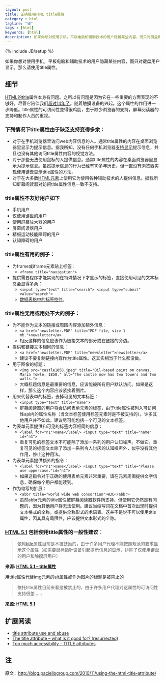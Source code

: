 ```yaml
---
layout: post
title: 正确使用HTML title属性
category : html
tagline: "译"
tags : [html]
keywords: [html]
description: 如果你想对使用手机，平板电脑和辅助技术的用户隐藏某些内容，而只对键盘用户显示，那么请使用title属性。
---
```

{% include JB/setup %}

如果你想对使用手机，平板电脑和辅助技术的用户隐藏某些内容，而只对键盘用户显示，那么请使用title属性。

## 细节

[HTML的title](http://www.w3.org/html/wg/drafts/html/master/dom.html#the-title-attribute)属性本身有问题。之所以有问题是因为它在一些重要的方面表现的不够好，尽管它陪伴我们[超过14年了](http://www.w3.org/TR/REC-html32#anchor)。随着触摸设备的兴起，这个属性的作用进一步降低。title属性的可访问性变得很鸡肋，由于缺少浏览器的支持，屏幕阅读器的支持和制作人员的重视。

### 下列情况下title属性由于缺乏支持变得多余：

- 对于在手机浏览器里访问web内容信息的人。通常title属性的内容在桌面浏览器里显示为提示信息。据我所知，没有任何手机浏览器[支持显示](http://twitter.com/jared_w_smith/status/29095537048)提示信息，并且也没有其他访问title属性内容的视觉方法。
- 对于那些无法使用鼠标的人提供信息。通常title属性的内容在桌面浏览器里显示为提示信息。虽然提示信息的行为已经有10多年历史，但一直没有浏览器实现使用键盘显示title属性的方法。
- 对于在大多数[HTML元素](http://www.w3.org/TR/2010/WD-html-markup-20101019/elements.html#elements)上使用它为使用各种辅助技术的人提供信息。据我所知屏幕阅读器对访问title属性信息一致不支持。


### title属性不友好用户如下

- 手机用户
- 仅使用键盘的用户
- 使用屏幕放大器的用户
- 屏幕阅读器用户
- 精细运动技能障碍的用户
- 认知障碍的用户


### title属性有用的例子：

- 为frame或iframe元素贴上标签：
    - `<frame title="navigation">`
- 提供需要程序才能实现的在特殊情况下才显示的标签，直接使用可见的文本标签会显得多余：
    - `<input type="text" title="search"> <input type="submit" value="search">`
    - [ 数据表格中的标签控件](http://files.paciellogroup.com/presentations/techshare07/?slideSelect=0#slide28)。
### title属性无用或用处不大的例子：

- 为不能作为文本的链接或周围内容添加额外信息：
  - `<a href="newsletter.PDF" title="PDF file, size 1 mb.">newsletter</a>`
  - 相反这样的信息应该作为链接文本的部分或在链接的旁边。
- 提供和链接文本相同的信息：
  - `<a href="newsletter.PDF" title="newsletter">newsletter</a>`
  - 建议不要复制链接内容作为title属性。这其实相当于什么都没做。
- 用于图像的标题：
  - `<img src="castle1858.jpeg" title="Oil-based paint on canvas. Maria Towle, 1858."
alt="The castle now has two towers and two walls.">`
  - 大概标题信息是最重要的信息，应该能被所有用户默认访问。如果是这样，那么这个内容应该紧挨着图片。
- 用来代替表单的标签，去掉可见的文本标签：
  - `<input type="text" title="name">`
  - 屏幕阅读器的用户将会访问表单元素的标签，由于title属性被列入可访问性api内的属性名称（当文本标签使用标签元素时是不被支持的）。许多其他用户并不如此。建议尽可能包括一个可见的文本标签。
- 为表单元素提供和可见的标签内容相同的信息：
  - `<label for="n1">name</label> <input type="text" title="name" id="n1">`
  - 重复可见的标签文本不可能除了添加一系列的用户认知噪声。不做它。重复可见的标签文本除了添加一系列令人讨厌的认知噪声外，似乎没有其他作用，停止这种用法。
- 为表单元素提供额外的指令：
  - `<label for="n1">name</label> <input type="text" title="Please use uppercase."id="n1">`
  - 如果这指令对于正确的使用表单元素非常重要，请在元素周围提供文字信息，确保每个用户都能读到。
- 作为缩写的扩展：
  - `<abbr title="world wide web consortium">W3C</abbr>`
  - 虽然abbr元素的title属性被屏幕阅读器软件所支持，但使用它仍然是有问题的，因为其他用户群无法使用。建议当缩写词在文档中首次出现时提供文本格式的全称，或提供全称形式的术语表。这并不是说不可以使用title属性，因其具有局限性，应该提供文本形式的全称。


### [HTML 5.1](http://www.w3.org/html/wg/drafts/html/master/) 包括使用title属性的一般性建议：

> 依赖[title](http://www.w3.org/html/wg/drafts/html/master/dom.html#attr-title)属性目前是不被鼓励的，由于许多用户代理不能按照规范的要求显示这个属性（如需要鼠标指针设备引起提示信息的显示，排除了仅使用键盘的用户和触摸屏用户） 

**来源: [HTML 5.1 – title属性](http://www.w3.org/html/wg/drafts/html/master/dom.html#the-title-attribute)**

用title属性代替img元素的alt属性或作为图片的标题是被禁止的

> 依托title属性目前来看是被禁止的，由于许多用户代理对这属性的可访问性支持很差……

**来源: [HTML 5.1](http://www.w3.org/html/wg/drafts/html/master/embedded-content-0.html#a-key-part-of-the-content)**

## 扩展阅读

- [title attribute use and abuse](http://www.paciellogroup.com/blog/2012/01/html5-accessibility-chops-title-attribute-use-and-abuse/)
- [The title attribute – what is it good for? (resurrected)](http://blog.paciellogroup.com/2010/11/?p=37)
- [Too much accessibility – TITLE attributes](http://www.rnib.org.uk/wacblog/articles/too-much-accessibility/too-much-accessibility-title-attributes/)


## 注
原文：http://blog.paciellogroup.com/2010/11/using-the-html-title-attribute/
